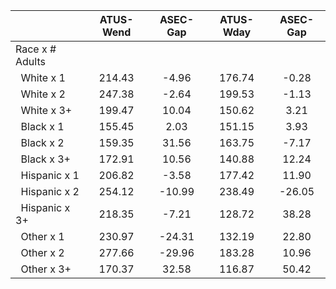 
|                      |    ATUS-Wend |     ASEC-Gap |    ATUS-Wday |     ASEC-Gap |
| -------------------- | :----------: | :----------: | :----------: | :----------: |
| Race x # Adults      |              |              |              |              |
| &nbsp;&nbsp;White x 1 |       214.43 |        -4.96 |       176.74 |        -0.28 |
| &nbsp;&nbsp;White x 2 |       247.38 |        -2.64 |       199.53 |        -1.13 |
| &nbsp;&nbsp;White x 3+ |       199.47 |        10.04 |       150.62 |         3.21 |
| &nbsp;&nbsp;Black x 1 |       155.45 |         2.03 |       151.15 |         3.93 |
| &nbsp;&nbsp;Black x 2 |       159.35 |        31.56 |       163.75 |        -7.17 |
| &nbsp;&nbsp;Black x 3+ |       172.91 |        10.56 |       140.88 |        12.24 |
| &nbsp;&nbsp;Hispanic x 1 |       206.82 |        -3.58 |       177.42 |        11.90 |
| &nbsp;&nbsp;Hispanic x 2 |       254.12 |       -10.99 |       238.49 |       -26.05 |
| &nbsp;&nbsp;Hispanic x 3+ |       218.35 |        -7.21 |       128.72 |        38.28 |
| &nbsp;&nbsp;Other x 1 |       230.97 |       -24.31 |       132.19 |        22.80 |
| &nbsp;&nbsp;Other x 2 |       277.66 |       -29.96 |       183.28 |        10.96 |
| &nbsp;&nbsp;Other x 3+ |       170.37 |        32.58 |       116.87 |        50.42 |

